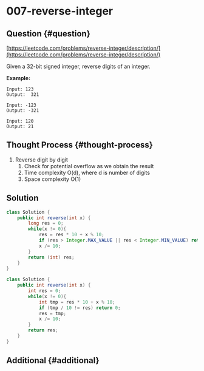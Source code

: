 # 007-reverse-integer

## Question {#question}

[https://leetcode.com/problems/reverse-integer/description/](https://leetcode.com/problems/reverse-integer/description/)

Given a 32-bit signed integer, reverse digits of an integer.

**Example:**

```text
Input: 123
Output:  321

Input: -123
Output: -321

Input: 120
Output: 21
```

## Thought Process {#thought-process}

1. Reverse digit by digit
   1. Check for potential overflow as we obtain the result
   2. Time complexity O\(d\), where d is number of digits
   3. Space complexity O\(1\)

## Solution

```java
class Solution {
    public int reverse(int x) {
        long res = 0;
        while(x != 0){
            res = res * 10 + x % 10;
            if (res > Integer.MAX_VALUE || res < Integer.MIN_VALUE) return 0;
            x /= 10;
        }
        return (int) res;
    }
}
```

```java
class Solution {
    public int reverse(int x) {
        int res = 0;
        while(x != 0){
            int tmp = res * 10 + x % 10;
            if (tmp / 10 != res) return 0;
            res = tmp;
            x /= 10;
        }
        return res;
    }
}
```

## Additional {#additional}


